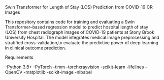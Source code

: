 Swin Transformer for Length of Stay (LOS) Prediction from COVID-19 CR Images 


This repository contains code for training and evaluating a Swin Transformer–based regression model to predict hospital length of stay (LOS) from chest radiograph images of COVID-19 patients at Stony Brook University Hospital. 
The model integrates medical image preprocessing and stratified cross-validation,to evaluate the predictive power of deep learning in clinical outcome prediction.


Requirements

-Python 3.8+
-PyTorch
-timm
-torchxrayvision
-scikit-learn
-lifelines
-OpenCV
-matplotlib
-scikit-image
-nibabel
